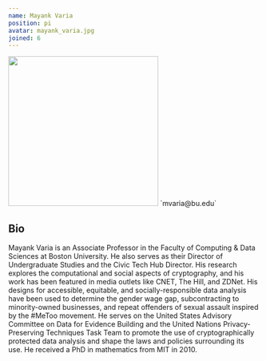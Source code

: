 ```yaml
---
name: Mayank Varia
position: pi
avatar: mayank_varia.jpg
joined: 6
---
```


<img width="300" src="{{site.baseurl}}/images/people/{{page.avatar}}" data-action="zoom">
<i class="fa fa-envelope-o"></i>`mvaria@bu.edu`<br>


## Bio
Mayank Varia is an Associate Professor in the Faculty of Computing & Data Sciences at Boston University. He also serves as their Director of Undergraduate Studies and the Civic Tech Hub Director. His research explores the computational and social aspects of cryptography, and his work has been featured in media outlets like CNET, The Hill, and ZDNet. His designs for accessible, equitable, and socially-responsible data analysis have been used to determine the gender wage gap, subcontracting to minority-owned businesses, and repeat offenders of sexual assault inspired by the #MeToo movement. He serves on the United States Advisory Committee on Data for Evidence Building and the United Nations Privacy-Preserving Techniques Task Team to promote the use of cryptographically protected data analysis and shape the laws and policies surrounding its use. He received a PhD in mathematics from MIT in 2010.